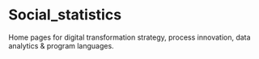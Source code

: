 # Social_statistics
Home pages for digital transformation strategy, process innovation, data analytics & program languages.
